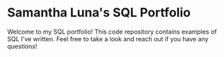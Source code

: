 # Samantha Luna's SQL Portfolio 

Welcome to my SQL portfolio! This code repository contains examples of SQL I've written. Feel free to take a look and reach out if you have any questions!
